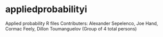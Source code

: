 # appliedprobabilityi
Applied probability R files
Contributers: Alexander Sepelenco, Joe Hand, Cormac Feely, Dillon Toumanguelov (Group of 4 total persons)
